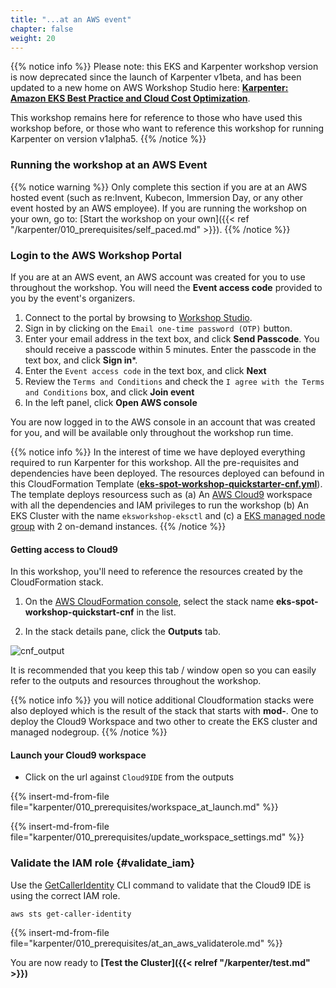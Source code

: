 ```yaml
---
title: "...at an AWS event"
chapter: false
weight: 20
---
```


{{% notice info %}}
Please note: this EKS and Karpenter workshop version is now deprecated since the launch of Karpenter v1beta, and has been updated to a new home on AWS Workshop Studio here: **[Karpenter: Amazon EKS Best Practice and Cloud Cost Optimization](https://catalog.us-east-1.prod.workshops.aws/workshops/f6b4587e-b8a5-4a43-be87-26bd85a70aba)**.

This workshop remains here for reference to those who have used this workshop before, or those who want to reference this workshop for running Karpenter on version v1alpha5.
{{% /notice %}}

### Running the workshop at an AWS Event

{{% notice warning %}}
Only complete this section if you are at an AWS hosted event (such as re:Invent,
Kubecon, Immersion Day, or any other event hosted by an AWS employee). If you 
are running the workshop on your own, go to: [Start the workshop on your own]({{< ref "/karpenter/010_prerequisites/self_paced.md" >}}).
{{% /notice %}}

### Login to the AWS Workshop Portal

If you are at an AWS event, an AWS account was created for you to use throughout the workshop. You will need the **Event access code** provided to you by the event's organizers.

1. Connect to the portal by browsing to [Workshop Studio](https://catalog.us-east-1.prod.workshops.aws/join).
2. Sign in by clicking on the `Email one-time password (OTP)` button.
3. Enter your email address in the text box, and click **Send Passcode**. You should receive a passcode within 5 minutes. Enter the passcode in the text box, and click **Sign in***.
4. Enter the `Event access code` in the text box, and click **Next** 
5. Review the `Terms and Conditions` and check the `I agree with the Terms and Conditions` box, and click **Join event** 
6. In the left panel, click **Open AWS console** 

You are now logged in to the AWS console in an account that was created for you, and will be available only throughout the workshop run time.

{{% notice info %}}
In the interest of time we have deployed everything required to run Karpenter for this workshop. All the pre-requisites and dependencies have been deployed. The resources deployed can befound in this CloudFormation Template (**[eks-spot-workshop-quickstarter-cnf.yml](https://raw.githubusercontent.com/awslabs/ec2-spot-workshops/master/content/using_ec2_spot_instances_with_eks/010_prerequisites/prerequisites.files/eks-spot-workshop-quickstart-cnf.yml)**). The template deploys resourcess such as (a) An [AWS Cloud9](https://console.aws.amazon.com/cloud9) workspace with all the dependencies and IAM privileges to run the workshop (b) An EKS Cluster with the name `eksworkshop-eksctl` and (c) a [EKS managed node group](https://docs.aws.amazon.com/eks/latest/userguide/managed-node-groups.html)  with 2 on-demand instances. 
{{% /notice %}}

#### Getting access to Cloud9  

In this workshop, you'll need to reference the resources created by the CloudFormation stack.

1. On the [AWS CloudFormation console](https://console.aws.amazon.com/cloudformation), select the stack name **eks-spot-workshop-quickstart-cnf** in the list.

2. In the stack details pane, click the **Outputs** tab.

![cnf_output](/images/karpenter/prerequisites/cnf_output.png)

It is recommended that you keep this tab / window open so you can easily refer to the outputs and resources throughout the workshop.

{{% notice info %}}
you will notice additional Cloudformation stacks were also deployed which is the result of the stack that starts with **mod-**. One to deploy the Cloud9 Workspace and two other to create the EKS cluster and managed nodegroup.
{{% /notice %}}

#### Launch your Cloud9 workspace

- Click on the url against `Cloud9IDE` from the outputs

{{% insert-md-from-file file="karpenter/010_prerequisites/workspace_at_launch.md" %}}

{{% insert-md-from-file file="karpenter/010_prerequisites/update_workspace_settings.md" %}}

### Validate the IAM role {#validate_iam}

Use the [GetCallerIdentity](https://docs.aws.amazon.com/cli/latest/reference/sts/get-caller-identity.html) CLI command to validate that the Cloud9 IDE is using the correct IAM role.

```
aws sts get-caller-identity

```

{{% insert-md-from-file file="karpenter/010_prerequisites/at_an_aws_validaterole.md" %}}



You are now ready to **[Test the Cluster]({{<  relref "/karpenter/test.md"  >}})**

